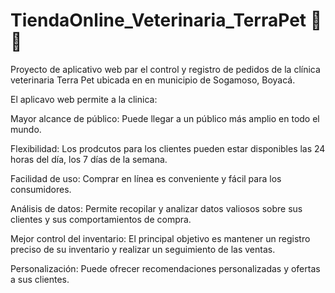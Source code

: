 ﻿# TiendaOnline_Veterinaria_TerraPet :hospital: :dog:
Proyecto de aplicativo web par el control y registro de pedidos de la clínica veterinaria Terra Pet ubicada en en municipio de Sogamoso, Boyacá.

El aplicavo web permite a la clinica:

Mayor alcance de público: Puede llegar a un público más amplio en todo el mundo.

Flexibilidad: Los prodcutos para los clientes pueden estar disponibles las 24 horas del día, los 7 días de la semana.

Facilidad de uso: Comprar en línea es conveniente y fácil para los consumidores.

Análisis de datos: Permite recopilar y analizar datos valiosos sobre sus clientes y sus comportamientos de compra.

Mejor control del inventario: El principal objetivo es mantener un registro preciso de su inventario y realizar un seguimiento de las ventas.

Personalización: Puede ofrecer recomendaciones personalizadas y ofertas a sus clientes.
